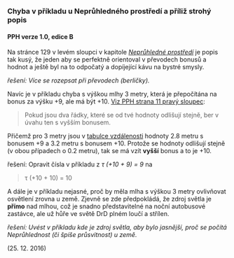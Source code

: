 ### Chyba v příkladu u Neprůhledného prostředí a příliž strohý popis

#### PPH verze 1.0, edice B

Na stránce 129 v levém sloupci v kapitole
[*Neprůhledné prostředí*](https://pph.drdplus.jaroslavtyc.com/#nepruhledne_prostredi) je popis tak kusý,
že jeden aby se perfektně orientoval v převodech bonusů a hodnot a ještě byl na to odpočatý a dopíjející kávu na bystré smysly.

*řešení: Více se rozepsat při převodech (berličky).*

Navíc je v příkladu chyba s výškou mlhy 3 metry, která je přepočítána na bonus za výšku +9, ale má být +10.
[Viz PPH strana 11 pravý sloupec](https://pph.drdplus.jaroslavtyc.com/#plati_vyssi_bonus_pro_hodnotu_s_vice_bonusy):
> Pokud jsou dva řádky, které se od tvé hodnoty odlišují stejně, ber v úvahu ten s vyšším bonusem.

Přičemž pro 3 metry jsou v [tabulce vzdálenosti](https://pph.drdplus.jaroslavtyc.com/#tabulka_vzdalenosti)
hodnoty 2.8 metru s bonusem +9 a 3.2 metru s bonusem +10. Protože se
hodnoty odlišují stejně (v obou případech o 0.2 metru), tak se má vzít **vyšší** bonus a to je +10.

řešení: Opravit čísla v příkladu z *τ (+10 + 9) = 9* na 
> τ (+10 + 10) = 10

A dále je v příkladu nejasné, proč by měla mlha s výškou 3 metry ovlivňovat osvětlení zrovna u země.
Zjevně se zde předpokládá, že zdroj světla je **přímo** nad mlhou, což je snadno představitelné na noční autobusové zastávce,
ale už hůře ve světě DrD plném loučí a střílen.

*řešení: Uvést v příkladu kde je zdroj světla, aby bylo jasnější, proč se počítá Neprůhlednost (či špíše průsvitnost) u země.*

(25. 12. 2016)